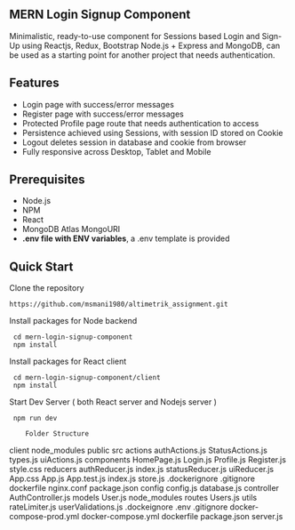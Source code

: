 ## MERN Login Signup Component

Minimalistic, ready-to-use component for Sessions based Login and Sign-Up using Reactjs, Redux, Bootstrap Node.js + Express and MongoDB, can be used as a starting point for another project that needs authentication.

## Features

- Login page with success/error messages
- Register page with success/error messages
- Protected Profile page route that needs authentication to access
- Persistence achieved using Sessions, with session ID stored on Cookie
- Logout deletes session in database and cookie from browser
- Fully responsive across Desktop, Tablet and Mobile


## Prerequisites

- Node.js
- NPM
- React
- MongoDB Atlas MongoURI
- **.env file with ENV variables**, a .env template is provided

## Quick Start

Clone the repository

```
https://github.com/msmani1980/altimetrik_assignment.git
```

Install packages for Node backend

```
 cd mern-login-signup-component
 npm install
```

Install packages for React client

```
 cd mern-login-signup-component/client
 npm install
```

Start Dev Server ( both React server and Nodejs server )

```
 npm run dev
```

```
    Folder Structure 
```
client
    node_modules
    public
    src
        actions
            authActions.js
            StatusActions.js
            types.js
            uiActions.js
        components
            HomePage.js
            Login.js
            Profile.js
            Register.js
            style.css
        reducers
            authReducer.js
            index.js
            statusReducer.js
            uiReducer.js
        App.css
        App.js
        App.test.js
        index.js
        store.js
    .dockerignore
    .gitignore
    dockerfile
    nginx.conf
    package.json
config
    config.js
    database.js
controller
    AuthController.js
models
    User.js
node_modules
routes
    Users.js
utils
    rateLimiter.js
    userValidations.js
.dockeignore
.env
.gitignore
docker-compose-prod.yml
docker-compose.yml
dockerfile
package.json
server.js


